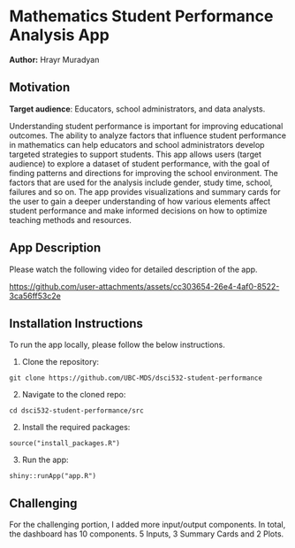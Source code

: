 # Mathematics Student Performance Analysis App

**Author:** Hrayr Muradyan

## Motivation

**Target audience**: Educators, school administrators, and data analysts.

Understanding student performance is important for improving educational outcomes. The ability to analyze factors that influence student performance in mathematics can help educators and school administrators develop targeted strategies to support students. This app allows users (target audience) to explore a dataset of student performance, with the goal of finding patterns and directions for improving the school environment. The factors that are used for the analysis include gender, study time, school, failures and so on. The app provides visualizations and summary cards for the user to gain a deeper understanding of how various elements affect student performance and make informed decisions on how to optimize teaching methods and resources.

## App Description

Please watch the following video for detailed description of the app.

https://github.com/user-attachments/assets/cc303654-26e4-4af0-8522-3ca56ff53c2e

## Installation Instructions

To run the app locally, please follow the below instructions.

1. Clone the repository:

```{bash}
git clone https://github.com/UBC-MDS/dsci532-student-performance
```

2. Navigate to the cloned repo:

```{bash}
cd dsci532-student-performance/src
```

2. Install the required packages:
```{r}
source("install_packages.R")
```

3. Run the app:

```{bash}
shiny::runApp("app.R")
```


## Challenging

For the challenging portion, I added more input/output components. In total, the dashboard has 10 components. 5 Inputs, 3 Summary Cards and 2 Plots.
